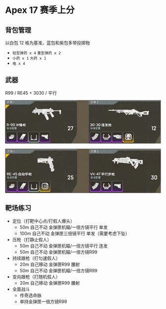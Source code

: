# Apex 17 赛季上分

## 背包管理

以白包 12 格为基准，蓝包和紫包多带投掷物

- `轻型弹药 x 4` `重型弹药 x 2`
- `小药 x 1` `大药 x 1`
- `电 x 4`

## 武器

R99 / RE45 + 3030 / 平行

![](images-17/1.jpeg)

![](images-17/2.jpeg)

## 靶场练习

- 定位（打靶中心点/打假人爆头）
    - 50m 自己不动 金弹匣机瞄/一倍方镜平行 单发
    - 100m 自己不动 金弹匣三倍镜平行 单发（需要考虑下坠）
- 压枪（打静止假人）
    - 50m 自己不动 金弹匣机瞄/一倍方镜平行 连发
    - 50m 自己不动 金弹匣机瞄/一倍方镜R99
- 持续跟枪（打匀速假人）
    - 20m 自己移动 金弹匣R99 腰射
    - 50m 自己不动 金弹匣机瞄/一倍方镜R99
- 变向跟枪（打随机假人）
    - 20m 自己移动 金弹匣R99 腰射
- 全面战斗
    - 传奇选命脉
    - 单持金弹匣一倍方镜R99
